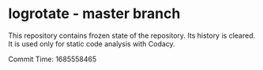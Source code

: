 # logrotate - master branch

This repository contains frozen state of the repository.
Its history is cleared. It is used only for static code
analysis with Codacy.

Commit Time: 1685558465